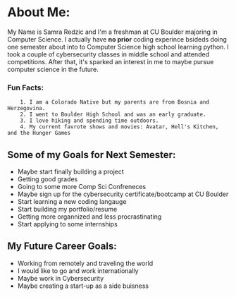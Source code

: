 # About Me: 

My Name is Samra Redzic and I'm a freshman at CU Boulder majoring in Computer Science.
I actually have **no prior** coding experince bsideds doing one semester about into to Computer Science high school learning python. 
I took a couple of cybersecurity classes in middle school and attended competitions. After that, it's sparked an interest in me to maybe pursue computer science in the future.


### Fun Facts: 

        1. I am a Colorado Native but my parents are from Bosnia and Herzegovina. 
        2. I went to Boulder High School and was an early graduate. 
        3. I love hiking and spending time outdoors.
        4. My current favrote shows and movies: Avatar, Hell's Kitchen, and the Hunger Games 

## Some of my Goals for Next Semester: 

* Maybe start finally building a project 
* Getting good grades
* Going to some more Comp Sci Confreneces
* Maybe sign up for the cybersecurity certificate/bootcamp at CU Boulder 
* Start learning a new coding langauge
* Start building my portfolio/resume 
* Getting more organnized and less procrastinating 
* Start applying to some internships

## My Future Career Goals: 
* Working from remotely and traveling the world
* I would like to go and work internationally
* Maybe work in Cybersecurity 
* Maybe creating a start-up as a side buisness
